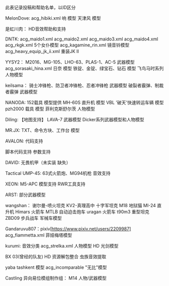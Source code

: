 此表记录投稿和帮助名单，以ID区分

MelonDove:
    acg_hibiki.xml 响 模型
    天津风 模型
    
是虹川肉：
    HD音效帮助和支持

DNTK:
    acg_maido1.xml
    acg_maido2.xml
    acg_maido3.xml
    acg_maido4.xml
    acg_rkgk.xml 5个女仆模型
    acg_kagamine_rin.xml 镜音铃模型
    acg_heavy_equip_jk_ii.xml 重装JK II

YYSY2：
    M2016、MG-105、LHO-63、PLAS-1、AC-5 武器模型
    acg_sorasaki_hina.xml 日奈 模型
    铁锭、金锭、绿宝石、钻石 模型
    飞鸟马时系列 人物模型

keilsama：
    骑士冲锋枪、防卫者冲锋枪、忍者冲锋枪 武器模型
    破裂者霰弹、制裁者霰弹 武器模型

NANODA:
    152载具 模型提供
    MH-60S 直升机 模型
    VBL '破天'快速转运车辆 模型
    pzh2000 载具 模型
    菲利克斯舒尔茨 人物模型

Diling:
    【地图支持】
    LAVA-7 武器模型
    Dicker系列武器模型和人物模型
    

MR.JX:
    TXT、命令方块、工作台 模型
    
AVALON:
    代码支持

[冥府乌鸦]:
    主要贡献者
    脚本代码支持
    参数支持

DAVID:
    无畏机甲（未实装 缺失）

Tactical UMP-45:
    63式火箭炮、MG94机枪 音效支持

XEON:
    M5-APC 模型支持
    RWR工具支持

ARST:
    部分武器模型

wangshan：
    谢尔曼-喷火坦克 
    KV2-真理高中
    十字军坦克
    M18 地狱猫
    MI-24 直升机
    Himars 火箭车
    MTLB 自动迫击炮车
    uragan 火箭车
    t90m3 重型坦克
    ZBD09 步兵战车
    军械车模型
    
Gandaruvu807：pixiv[https://www.pixiv.net/users/2209987]
    acg_fiammetta.xml 菲娅梅塔模型
    
kurumi:
    音效分类
    acg_strelka.xml 人物模型
    HD 光剑模型
    
BX 03(曾经的队友)
    HD 资源解包整合
    虫族音效提取

yaba 
    tashkent 模型
    acg_incomparable "无比"模型

Castling 异向易位模组制作组：
    M14 人物/武器模型